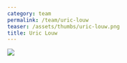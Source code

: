 ```yaml
---
category: team
permalink: /team/uric-louw
teaser: /assets/thumbs/uric-louw.png
title: Uric Louw
---
```


<img src="/assets/img/uric-louw.jpg" />

